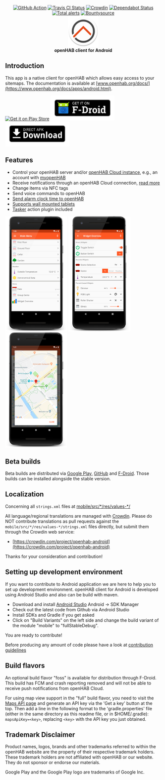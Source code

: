 <p align="center">
    <a href="https://github.com/openhab/openhab-android/actions?query=workflow%3A%22Build+App%22"><img alt="GitHub Action" src="https://github.com/openhab/openhab-android/workflows/Build%20App/badge.svg"></a>
    <a href="https://travis-ci.org/openhab/openhab-android"><img alt="Travis CI Status" src="https://travis-ci.org/openhab/openhab-android.svg?branch=master"></a>
    <a href="https://crowdin.com/project/openhab-android"><img alt="Crowdin" src="https://d322cqt584bo4o.cloudfront.net/openhab-android/localized.svg"></a>
    <a href="https://dependabot.com"><img alt="Dependabot Status" src="https://api.dependabot.com/badges/status?host=github&repo=openhab/openhab-android"></a>
    <a href="https://lgtm.com/projects/g/openhab/openhab-android/alerts/"><img alt="Total alerts" src="https://img.shields.io/lgtm/alerts/g/openhab/openhab-android.svg?logo=lgtm&logoWidth=18"></a>
    <a href="https://www.bountysource.com/teams/openhab/issues?tracker_ids=968858"><img alt="Bountysource" src="https://www.bountysource.com/badge/tracker?tracker_id=968858"></a>
    <br>
    <img alt="Logo" src="fastlane/metadata/android/en-US/images/icon.png" width="100">
    <br>
    <b>openHAB client for Android</b>
</p>

## Introduction

This app is a native client for openHAB which allows easy access to your sitemaps.
The documentation is available at [www.openhab.org/docs/](https://www.openhab.org/docs/apps/android.html).

<a href="https://play.google.com/store/apps/details?id=org.openhab.habdroid"><img src="https://play.google.com/intl/en_us/badges/images/generic/en_badge_web_generic.png" alt="Get it on Play Store" height="80"></a>
<a href="https://f-droid.org/app/org.openhab.habdroid"><img src="docs/images/get-it-on-fdroid.png" alt="Get it on F-Droid" height="80"></a>
<a href="https://github.com/openhab/openhab-android/releases"><img src="assets/direct-apk-download.png" alt="Get it on GitHub" height="80"></a>

## Features
* Control your openHAB server and/or [openHAB Cloud instance](https://github.com/openhab/openhab-cloud), e.g., an account with [myopenHAB](http://www.myopenhab.org/)
* Receive notifications through an openHAB Cloud connection, [read more](https://www.openhab.org/docs/configuration/actions.html#cloud-notification-actions)
* Change items via NFC tags
* Send voice commands to openHAB
* [Send alarm clock time to openHAB](https://www.openhab.org/docs/apps/android.html#alarm-clock)
* [Supports wall mounted tablets](https://www.openhab.org/docs/apps/android.html#permanent-deployment)
* [Tasker](https://play.google.com/store/apps/details?id=net.dinglisch.android.taskerm) action plugin included

<img src="docs/images/main-menu.png" alt="Demo Overview" width=200px> <img src="docs/images/widget-overview.png" alt="Widget Overview" width=200px> <img src="docs/images/maps.png" alt="Google Maps Widget" width=200px>

## Beta builds

Beta builds are distributed via [Google Play](https://play.google.com/store/apps/details?id=org.openhab.habdroid.beta), [GitHub](https://github.com/openhab/openhab-android/releases) and [F-Droid](https://f-droid.org/packages/org.openhab.habdroid.beta). Those builds can be installed alongside the stable version.

## Localization

Concerning all `strings.xml` files at [mobile/src/\*/res/values-\*/](mobile/src/main/res/)

All language/regional translations are managed with [Crowdin](https://crowdin.com/).
Please do NOT contribute translations as pull requests against the `mobile/src/*/res/values-*/strings.xml` files directly, but submit them through the Crowdin web service:

- [https://crowdin.com/project/openhab-android](https://crowdin.com/project/openhab-android)

Thanks for your consideration and contribution!

## Setting up development environment

If you want to contribute to Android application we are here to help you to set up development environment. openHAB client for Android is developed using Android Studio and also can be build with maven.

- Download and install [Android Studio](https://developer.android.com/sdk/installing/studio.html) Android -> SDK Manager
- Check out the latest code from Github via Android Studio
- Install SDKs and Gradle if you get asked
- Click on "Build Variants" on the left side and change the build variant of the module "mobile" to "fullStableDebug".

You are ready to contribute!

Before producing any amount of code please have a look at [contribution guidelines](CONTRIBUTING.md)

## Build flavors

An optional build flavor "foss" is available for distribution through F-Droid. This build has FCM and crash reporting removed and will not be able to receive push notifications from openHAB Cloud.

For using map view support in the "full" build flavor, you need to visit the [Maps API page](https://developers.google.com/maps/android) and generate an API key via the 'Get a key' button at the top. Then add a line in the following format to the 'gradle.properties' file (either in the same directory as this readme file, or in $HOME/.gradle): `mapsApiKey=<key>`, replacing `<key>` with the API key you just obtained.

## Trademark Disclaimer

Product names, logos, brands and other trademarks referred to within the openHAB website are the property of their respective trademark holders. These trademark holders are not affiliated with openHAB or our website. They do not sponsor or endorse our materials.

Google Play and the Google Play logo are trademarks of Google Inc.
